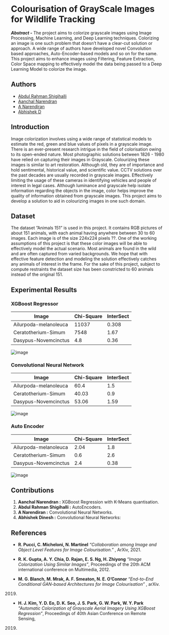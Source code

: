 
# Colourisation of GrayScale Images for Wildlife Tracking

**_Abstract -_** The project aims to colorize grayscale images
using Image Processing, Machine Learning, and Deep Learning
techniques. Colorizing an image is one such problem that
doesn’t have a clear-cut solution or approach. A wide range
of authors have developed novel Convolution based approaches,
Auto-Encoder-based models and so on for the same. This project
aims to enhance images using Filtering, Feature Extraction,
Color Space mapping to effectively model the data being passed
to a Deep Learning Model to colorize the image.


## Authors

- [Abdul Rahman Shigihalli](https://www.github.com/abdul-bit)
- [Aanchal Narendran](https://github.com/aanchal-n)
- [A Narendiran](https://github.com/naren951)
- [Abhishek D](https://github.com/abhishekd23)


## Introduction
Image colorization involves using a wide range of statistical models to estimate the red, green and blue values of
pixels in a grayscale image. There is an ever-present research
intrigue in the field of colorisation owing to its open-ended
nature. Most photographic solutions between 1826 - 1980 have
relied on capturing their images in Grayscale. Colourizing
these images is similar to art restoration. Although old, they
are of importance and hold sentimental, historical value, and
scientific value. CCTV solutions over the past decades are
usually recorded in grayscale images. Effectively limiting the
usage of these cameras in identifying vehicles and people
of interest in legal cases. Although luminance and grayscale
help isolate information regarding the objects in the image,
color helps improve the quality of information obtained from
grayscale images. This project aims to develop a solution to
aid in colourizing images in one such domain.

## Dataset
The dataset ”Animals 151” is used in this project. It
contains RGB pictures of about 151 animals, with each animal
having anywhere between 30 to 60 images. Each image is of
the size 224x224 pixels ??. One of the working assumptions
of this project is that these color images will be able to
effectively model the actual scenario. Most animals are found
in the wild and are often captured from varied backgrounds.
We hope that with effective feature detection and modeling
the solution effectively catches any animals of interest in
the frame. For the sake of this project, subject to compute
restraints the dataset size has been constricted to 60 animals
instead of the original 151.

## Experimental Results



### XGBoost Regressor

| Image                  | Chi-Square | InterSect |
|------------------------|------------|-----------|
| Ailurpoda-melanoleuca  | 11037      | 0.308     |
| Ceratotherium-Simum    | 7548       | 1.67      |
| Dasypus-Novemcinctus   | 4.8        | 0.36      |

![image](https://github.com/abdul-bit/Colorisation-of-Black-and-White-Images/assets/59999587/440ccd2b-a0af-4967-875a-0753a0ae0fd7)


### Convolutional Neural Network

| Image                  | Chi-Square | InterSect |
|------------------------|------------|-----------|
| Ailurpoda-melanoleuca  | 60.4       | 1.5       |
| Ceratotherium-Simum    | 40.03      | 0.9       |
| Dasypus-Novemcinctus   | 53.06      | 1.59      |

![image](https://github.com/abdul-bit/Colorisation-of-Black-and-White-Images/assets/59999587/b1cde331-7c7a-42f3-9ac0-bc8d4f1c0599)

### Auto Encoder

| Image                  | Chi-Square | InterSect |
|------------------------|------------|-----------|
| Ailurpoda-melanoleuca  | 2.04       | 1.8       |
| Ceratotherium-Simum    | 0.6        | 2.6       |
| Dasypus-Novemcinctus   | 2.4        | 0.38      |

![image](https://github.com/abdul-bit/Colorisation-of-Black-and-White-Images/assets/59999587/4bc115b7-0754-400d-9276-6264f55f7d05)

## Contributions

1) **Aanchal Narendran :** XGBoost Regression with K-Means quantisation.
2) **Abdul Rahman Shigihalli :** AutoEncoders.
3) **A Narendiran :** Convolutional Neural Networks. 
4) **Abhishek Dinesh :** Convolutional Neural Networks: 


## References


- **R. Pucci, C. Micheloni, N. Martinel**
_“Collaboration among Image and
Object Level Features for Image Colourisation.”_ , ArXiv, 2021.

- **R. K. Gupta, A. Y. Chia, D. Rajan, E. S. Ng, H. Zhiyong**
 _“Image Colorization Using Similar Images”_, Proceedings of the 20th ACM international conference on Multimedia, 2012.
- **M. G. Blanch, M. Mrak, A. F. Smeaton, N. E. O’Connor**
_“End-to-End Conditional GAN-based Architectures for Image Colourisation”_ , arXiv.
2019.
- **H. J. Kim, Y. D. Eo, D. K. Seo, J. S. Park, G. W. Park, W. Y. Park**
_"Automatic Colorization of Grayscale Aerial Imagery Using XGBoost
Regression”_, Proceedings of 40th Asian Conference on Remote Sensing,
2019.
